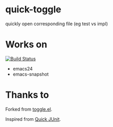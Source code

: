 quick-toggle
============

quickly open corresponding file (eg test vs impl)

Works on
========

[![Build Status](https://travis-ci.org/niku/quick-toggle.png?branch=master)](https://travis-ci.org/niku/quick-toggle)

- emacs24
- emacs-snapshot

Thanks to
=========

Forked from [toggle.el](http://www.emacswiki.org/emacs/download/toggle.el).

Inspired from [Quick JUnit](https://github.com/kompiro/quick-junit).
